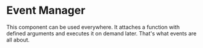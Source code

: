 Event Manager
=============

This component can be used everywhere. It attaches a function with defined arguments and executes it on demand later.
That's what events are all about.